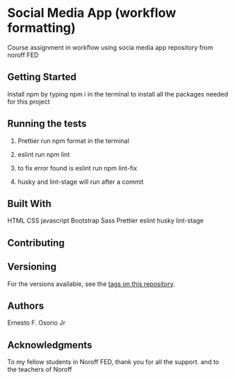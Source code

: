 # Social Media App (workflow formatting)

Course assignment in workflow using socia media app repository from noroff FED

## Getting Started
Install npm by typing npm i in the terminal to install all the packages needed for this project

## Running the tests

1. Prettier
  run npm format in the terminal

2. eslint
   run npm lint

3. to fix error found is eslint
   run npm lint-fix

4. husky and lint-stage will run after a commit

## Built With

 HTML
 CSS
 javascript
 Bootstrap
 Sass
 Prettier
 eslint
 husky
 lint-stage


## Contributing



## Versioning

For the versions
available, see the [tags on this
repository](https://github.com/nyolarraklay/social-media-client-CA-workflow/tags).

## Authors

Ernesto F. Osorio Jr


## Acknowledgments

To my fellow students in Noroff FED, thank you for all the support. and to the teachers of Noroff
